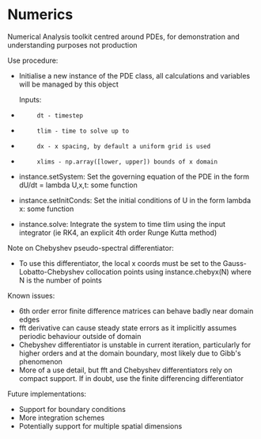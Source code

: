# Numerics
Numerical Analysis toolkit centred around PDEs, for demonstration and understanding purposes not production

Use procedure:
-  Initialise a new instance of the PDE class, all calculations and variables will be managed by this object

   Inputs: 
-          dt - timestep
-          tlim - time to solve up to
-          dx - x spacing, by default a uniform grid is used
-          xlims - np.array([lower, upper]) bounds of x domain

-  instance.setSystem: Set the governing equation of the PDE in the form dU/dt = lambda U,x,t: some function
-  instance.setInitConds: Set the initial conditions of U in the form lambda x: some function
-  instance.solve: Integrate the system to time tlim using the input integrator (ie RK4, an explicit 4th order Runge Kutta method)


Note on Chebyshev pseudo-spectral differentiator:
- To use this differentiator, the local x coords must be set to the Gauss-Lobatto-Chebyshev collocation points using instance.chebyx(N) where N is the number of points


Known issues:
- 6th order error finite difference matrices can behave badly near domain edges
- fft derivative can cause steady state errors as it implicitly assumes periodic behaviour outside of domain
- Chebyshev differentiator is unstable in current iteration, particularly for higher orders and at the domain boundary, most likely due to Gibb's phenomenon
- More of a use detail, but fft and Chebyshev differentiators rely on compact support. If in doubt, use the finite differencing differentiator


Future implementations:
- Support for boundary conditions
- More integration schemes
- Potentially support for multiple spatial dimensions
